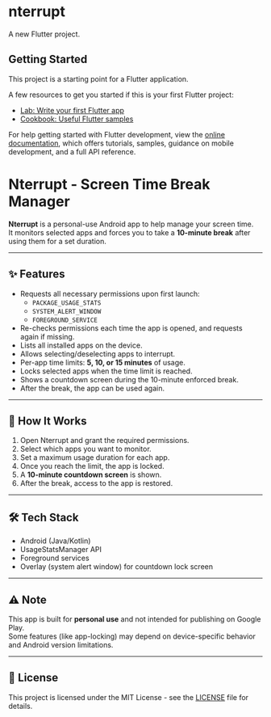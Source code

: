 
# nterrupt

A new Flutter project.

## Getting Started

This project is a starting point for a Flutter application.

A few resources to get you started if this is your first Flutter project:

- [Lab: Write your first Flutter app](https://docs.flutter.dev/get-started/codelab)
- [Cookbook: Useful Flutter samples](https://docs.flutter.dev/cookbook)

For help getting started with Flutter development, view the
[online documentation](https://docs.flutter.dev/), which offers tutorials,
samples, guidance on mobile development, and a full API reference.

# Nterrupt - Screen Time Break Manager

**Nterrupt** is a personal-use Android app to help manage your screen time.  
It monitors selected apps and forces you to take a **10-minute break** after using them for a set duration.

---

## ✨ Features

- Requests all necessary permissions upon first launch:
  - `PACKAGE_USAGE_STATS`
  - `SYSTEM_ALERT_WINDOW`
  - `FOREGROUND_SERVICE`
- Re-checks permissions each time the app is opened, and requests again if missing.
- Lists all installed apps on the device.
- Allows selecting/deselecting apps to interrupt.
- Per-app time limits: **5, 10, or 15 minutes** of usage.
- Locks selected apps when the time limit is reached.
- Shows a countdown screen during the 10-minute enforced break.
- After the break, the app can be used again.

---

## 🚀 How It Works

1. Open Nterrupt and grant the required permissions.  
2. Select which apps you want to monitor.  
3. Set a maximum usage duration for each app.  
4. Once you reach the limit, the app is locked.  
5. A **10-minute countdown screen** is shown.  
6. After the break, access to the app is restored.

---

## 🛠️ Tech Stack

- Android (Java/Kotlin)
- UsageStatsManager API
- Foreground services
- Overlay (system alert window) for countdown lock screen

---

## ⚠️ Note

This app is built for **personal use** and not intended for publishing on Google Play.  
Some features (like app-locking) may depend on device-specific behavior and Android version limitations.

---

## 📄 License

This project is licensed under the MIT License - see the [LICENSE](LICENSE) file for details.
 
